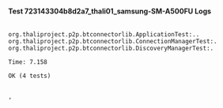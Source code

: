 #### Test 723143304b8d2a7_thali01_samsung-SM-A500FU Logs


```

org.thaliproject.p2p.btconnectorlib.ApplicationTest:..
org.thaliproject.p2p.btconnectorlib.ConnectionManagerTest:.
org.thaliproject.p2p.btconnectorlib.DiscoveryManagerTest:.

Time: 7.158

OK (4 tests)


,
```
